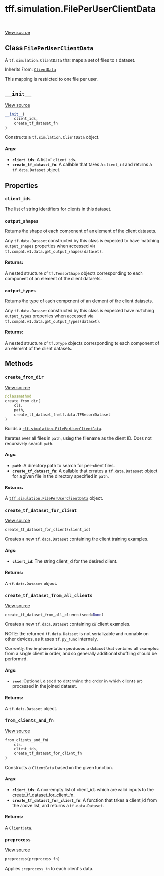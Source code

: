 <div itemscope itemtype="http://developers.google.com/ReferenceObject">
<meta itemprop="name" content="tff.simulation.FilePerUserClientData" />
<meta itemprop="path" content="Stable" />
<meta itemprop="property" content="client_ids"/>
<meta itemprop="property" content="output_shapes"/>
<meta itemprop="property" content="output_types"/>
<meta itemprop="property" content="__init__"/>
<meta itemprop="property" content="create_from_dir"/>
<meta itemprop="property" content="create_tf_dataset_for_client"/>
<meta itemprop="property" content="create_tf_dataset_from_all_clients"/>
<meta itemprop="property" content="from_clients_and_fn"/>
<meta itemprop="property" content="preprocess"/>
</div>

# tff.simulation.FilePerUserClientData

<table class="tfo-notebook-buttons tfo-api" align="left">
</table>

<a target="_blank" href="http://github.com/tensorflow/federated/tree/master/tensorflow_federated/python/simulation/file_per_user_client_data.py">View
source</a>

## Class `FilePerUserClientData`

A `tf.simulation.ClientData` that maps a set of files to a dataset.

Inherits From: [`ClientData`](../../tff/simulation/ClientData.md)

<!-- Placeholder for "Used in" -->

This mapping is restricted to one file per user.

<h2 id="__init__"><code>__init__</code></h2>

<a target="_blank" href="http://github.com/tensorflow/federated/tree/master/tensorflow_federated/python/simulation/file_per_user_client_data.py">View
source</a>

```python
__init__(
    client_ids,
    create_tf_dataset_fn
)
```

Constructs a `tf.simulation.ClientData` object.

#### Args:

*   <b>`client_ids`</b>: A list of `client_id`s.
*   <b>`create_tf_dataset_fn`</b>: A callable that takes a `client_id` and
    returns a `tf.data.Dataset` object.

## Properties

<h3 id="client_ids"><code>client_ids</code></h3>

The list of string identifiers for clients in this dataset.

<h3 id="output_shapes"><code>output_shapes</code></h3>

Returns the shape of each component of an element of the client datasets.

Any `tf.data.Dataset` constructed by this class is expected to have matching
`output_shapes` properties when accessed via
`tf.compat.v1.data.get_output_shapes(dataset)`.

#### Returns:

A nested structure of `tf.TensorShape` objects corresponding to each component
of an element of the client datasets.

<h3 id="output_types"><code>output_types</code></h3>

Returns the type of each component of an element of the client datasets.

Any `tf.data.Dataset` constructed by this class is expected have matching
`output_types` properties when accessed via
`tf.compat.v1.data.get_output_types(dataset)`.

#### Returns:

A nested structure of `tf.DType` objects corresponding to each component of an
element of the client datasets.

## Methods

<h3 id="create_from_dir"><code>create_from_dir</code></h3>

<a target="_blank" href="http://github.com/tensorflow/federated/tree/master/tensorflow_federated/python/simulation/file_per_user_client_data.py">View
source</a>

```python
@classmethod
create_from_dir(
    cls,
    path,
    create_tf_dataset_fn=tf.data.TFRecordDataset
)
```

Builds a
<a href="../../tff/simulation/FilePerUserClientData.md"><code>tff.simulation.FilePerUserClientData</code></a>.

Iterates over all files in `path`, using the filename as the client ID. Does not
recursively search `path`.

#### Args:

*   <b>`path`</b>: A directory path to search for per-client files.
*   <b>`create_tf_dataset_fn`</b>: A callable that creates a `tf.data.Datasaet`
    object for a given file in the directory specified in `path`.

#### Returns:

A
<a href="../../tff/simulation/FilePerUserClientData.md"><code>tff.simulation.FilePerUserClientData</code></a>
object.

<h3 id="create_tf_dataset_for_client"><code>create_tf_dataset_for_client</code></h3>

<a target="_blank" href="http://github.com/tensorflow/federated/tree/master/tensorflow_federated/python/simulation/file_per_user_client_data.py">View
source</a>

```python
create_tf_dataset_for_client(client_id)
```

Creates a new `tf.data.Dataset` containing the client training examples.

#### Args:

*   <b>`client_id`</b>: The string client_id for the desired client.

#### Returns:

A `tf.data.Dataset` object.

<h3 id="create_tf_dataset_from_all_clients"><code>create_tf_dataset_from_all_clients</code></h3>

<a target="_blank" href="http://github.com/tensorflow/federated/tree/master/tensorflow_federated/python/simulation/client_data.py">View
source</a>

```python
create_tf_dataset_from_all_clients(seed=None)
```

Creates a new `tf.data.Dataset` containing _all_ client examples.

NOTE: the returned `tf.data.Dataset` is not serializable and runnable on other
devices, as it uses `tf.py_func` internally.

Currently, the implementation produces a dataset that contains all examples from
a single client in order, and so generally additional shuffling should be
performed.

#### Args:

*   <b>`seed`</b>: Optional, a seed to determine the order in which clients are
    processed in the joined dataset.

#### Returns:

A `tf.data.Dataset` object.

<h3 id="from_clients_and_fn"><code>from_clients_and_fn</code></h3>

<a target="_blank" href="http://github.com/tensorflow/federated/tree/master/tensorflow_federated/python/simulation/client_data.py">View
source</a>

```python
from_clients_and_fn(
    cls,
    client_ids,
    create_tf_dataset_for_client_fn
)
```

Constructs a `ClientData` based on the given function.

#### Args:

*   <b>`client_ids`</b>: A non-empty list of client_ids which are valid inputs
    to the create_tf_dataset_for_client_fn.
*   <b>`create_tf_dataset_for_client_fn`</b>: A function that takes a client_id
    from the above list, and returns a `tf.data.Dataset`.

#### Returns:

A `ClientData`.

<h3 id="preprocess"><code>preprocess</code></h3>

<a target="_blank" href="http://github.com/tensorflow/federated/tree/master/tensorflow_federated/python/simulation/client_data.py">View
source</a>

```python
preprocess(preprocess_fn)
```

Applies `preprocess_fn` to each client's data.
